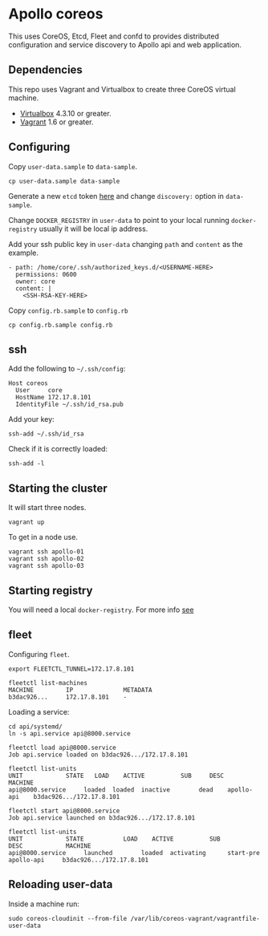 Apollo coreos
=============

This uses CoreOS, Etcd, Fleet and confd to provides distributed configuration
and service discovery to Apollo api and web application.

Dependencies
------------

This repo uses Vagrant and Virtualbox to create three CoreOS virtual machine.

* [Virtualbox](https://www.virtualbox.org/) 4.3.10 or greater.
* [Vagrant](http://www.vagrantup.com/) 1.6 or greater.

Configuring
-----------

Copy `user-data.sample` to `data-sample`.

```
cp user-data.sample data-sample
```

Generate a new `etcd` token [here](https://discovery.etcd.io/new) and
change `discovery:` option in `data-sample`.

Change `DOCKER_REGISTRY` in `user-data` to point to your
local running `docker-registry` usually it will be local ip address.

Add your ssh public key in `user-data` changing `path` and `content` as
the example.

```
- path: /home/core/.ssh/authorized_keys.d/<USERNAME-HERE>
  permissions: 0600
  owner: core
  content: |
    <SSH-RSA-KEY-HERE>
```
Copy `config.rb.sample` to `config.rb`

```
cp config.rb.sample config.rb
```

ssh
---

Add the following to `~/.ssh/config`:

```
Host coreos
  User     core
  HostName 172.17.8.101
  IdentityFile ~/.ssh/id_rsa.pub
```

Add your key:

```
ssh-add ~/.ssh/id_rsa
```

Check if it is correctly loaded:

```
ssh-add -l
```

Starting the cluster
--------------------

It will start three nodes.

```
vagrant up
```

To get in a node use.

```
vagrant ssh apollo-01
vagrant ssh apollo-02
vagrant ssh apollo-03
```

Starting registry
-----------------

You will need a local `docker-registry`. For more info
[see](https://github.com/wiliamsouza/apollo/blob/develop/registry/README.md)

fleet
-----

Configuring `fleet`.

```
export FLEETCTL_TUNNEL=172.17.8.101
```

```
fleetctl list-machines
MACHINE         IP              METADATA
b3dac926...     172.17.8.101    -
```

Loading a service:

```
cd api/systemd/
ln -s api.service api@8000.service
```

```
fleetctl load api@8000.service
Job api.service loaded on b3dac926.../172.17.8.101
```

```
fleetctl list-units
UNIT            STATE   LOAD    ACTIVE          SUB     DESC           MACHINE
api@8000.service     loaded  loaded  inactive        dead    apollo-api    b3dac926.../172.17.8.101
```

```
fleetctl start api@8000.service
Job api.service launched on b3dac926.../172.17.8.101
```

```
fleetctl list-units
UNIT            STATE           LOAD    ACTIVE          SUB             DESC            MACHINE
api@8000.service     launched        loaded  activating      start-pre       apollo-api     b3dac926.../172.17.8.101
```

Reloading user-data
-------------------

Inside a machine run:

```
sudo coreos-cloudinit --from-file /var/lib/coreos-vagrant/vagrantfile-user-data
```
